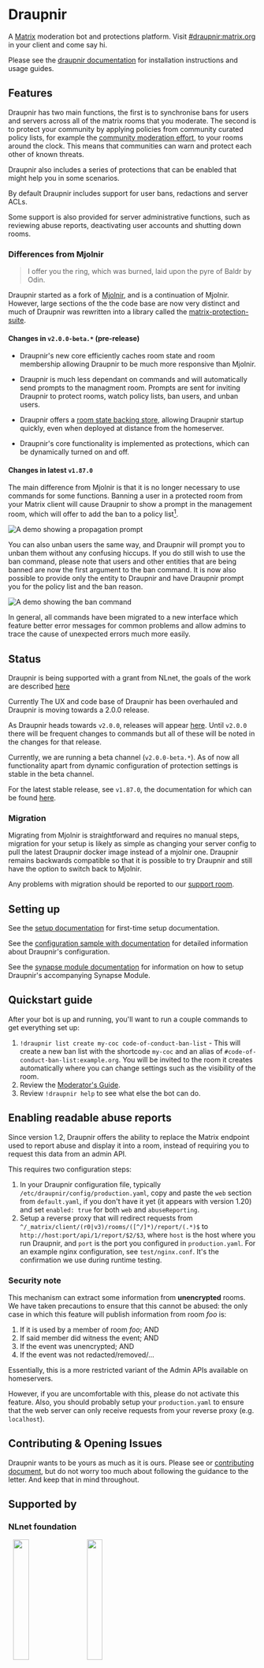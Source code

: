 <!--
SPDX-FileCopyrightText: 2024 Gnuxie <Gnuxie@protonmail.com>

SPDX-License-Identifier: CC-BY-SA-4.0
-->

# Draupnir

A [Matrix](https://matrix.org) moderation bot and protections platform.
Visit [#draupnir:matrix.org](https://matrix.to/#/#draupnir:matrix.org)
in your client and come say hi.

Please see the [draupnir
documentation](https://the-draupnir-project.github.io/draupnir-documentation/)
for installation instructions and usage guides.

## Features

Draupnir has two main functions, the first is to synchronise bans for
users and servers across all of the matrix rooms that you moderate.
The second is to protect your community by applying policies from community curated
policy lists, for example the [community moderation effort](https://matrix.to/#/#community-moderation-effort-bl:neko.dev),
to your rooms around the clock. This means that communities can warn
and protect each other of known threats.

Draupnir also includes a series of protections that can be enabled
that might help you in some scenarios.

By default Draupnir includes support for user bans, redactions and
server ACLs.

Some support is also provided for server administrative functions,
such as reviewing abuse reports, deactivating user accounts and
shutting down rooms.

### Differences from Mjolnir

> I offer you the ring, which was burned, laid upon the pyre of Baldr by Odin.

Draupnir started as a fork of [Mjolnir](https://github.com/matrix-org/mjolnir),
and is a continuation of Mjolnir. However, large sections of the the
code base are now very distinct and much of Draupnir was rewritten
into a library called the [matrix-protection-suite](https://github.com/Gnuxie/matrix-protection-suite).

#### Changes in `v2.0.0-beta.*` (pre-release)

* Draupnir's new core efficiently caches room state and room
  membership allowing Draupnir to be much more responsive than
  Mjolnir.

* Draupnir is much less dependant on commands
  and will automatically send prompts to the managment room.
  Prompts are sent for inviting Draupnir to protect rooms,
  watch policy lists, ban users, and unban users.

* Draupnir offers a [room state backing
  store](https://github.com/the-draupnir-project/Draupnir/blob/main/config/default.yaml#L206-L212),
  allowing Draupnir startup quickly, even when deployed at distance
  from the homeserver.

* Draupnir's core functionality is implemented as protections,
  which can be dynamically turned on and off.

#### Changes in latest `v1.87.0`

The main difference from Mjolnir is that it is no longer necessary to use
commands for some functions. Banning a user in a protected room from your
Matrix client will cause Draupnir to show a prompt in the management room,
which will offer to add the ban to a policy list[^the-gif-width].

![A demo showing a propagation prompt](docs/ban-propagation-prompt.gif)

You can also unban users the same way, and Draupnir will prompt you
to unban them without any confusing hiccups.
If you do still wish to use the ban command, please note that users
and other entities that are being banned are now the first argument
to the ban command. It is now also possible to provide only the entity to
Draupnir and have Draupnir prompt you for the policy list and the ban reason.

![A demo showing the ban command](docs/ban-command-prompt.gif)

In general, all commands have been migrated to a new interface which
feature better error messages for common problems and allow admins
to trace the cause of unexpected errors much more easily.

[^the-gif-width]:
    Yes, i know they don't align horizontally,
    you are welcome to suggest how this should be fixed.

## Status

Draupnir is being supported with a grant from NLnet,
the goals of the work are described [here](https://marewolf.me/posts/draupnir/24-nlnet-goals.html)

Currently The UX and code base of Draupnir has been overhauled and
Draupnir is moving towards a 2.0.0 release.

As Draupnir heads towards `v2.0.0`, releases will appear [here](https://github.com/Gnuxie/Draupnir/releases).
Until `v2.0.0` there will be frequent changes to commands but all of these
will be noted in the changes for that release.

Currently, we are running a beta channel (`v2.0.0-beta.*`). As of now
all functionality apart from dynamic configuration of protection
settings is stable in the beta channel.

For the latest stable release, see `v1.87.0`, the documentation
for which can be found [here](https://github.com/the-draupnir-project/Draupnir/tree/v1.87.0).

### Migration

Migrating from Mjolnir is straightforward and requires no manual steps,
migration for your setup is likely as simple as changing your server config to
pull the latest Draupnir docker image instead of a mjolnir one.
Draupnir remains backwards compatible so that it is possible to try Draupnir
and still have the option to switch back to Mjolnir.

Any problems with migration should be reported to our [support room](https://matrix.to/#/#draupnir:matrix.org).

## Setting up

See the [setup documentation](https://the-draupnir-project.github.io/draupnir-documentation/bot/setup) for first-time setup documentation.

See the [configuration sample with documentation](config/default.yaml) for detailed information about Draupnir's configuration.

See the [synapse module documentation](docs/synapse_module.md) for information on how to setup Draupnir's accompanying Synapse Module.

## Quickstart guide

After your bot is up and running, you'll want to run a couple commands to get everything
set up:

1. `!draupnir list create my-coc code-of-conduct-ban-list` - This will create a new ban list
   with the shortcode `my-coc` and an alias of `#code-of-conduct-ban-list:example.org`. You
   will be invited to the room it creates automatically where you can change settings such
   as the visibility of the room.
2. Review the [Moderator's Guide](https://the-draupnir-project.github.io/draupnir-documentation/moderator/setting-up-and-configuring).
3. Review `!draupnir help` to see what else the bot can do.

## Enabling readable abuse reports

Since version 1.2, Draupnir offers the ability to replace the Matrix endpoint used
to report abuse and display it into a room, instead of requiring you to request
this data from an admin API.

This requires two configuration steps:

1. In your Draupnir configuration file, typically `/etc/draupnir/config/production.yaml`, copy and paste the `web` section from `default.yaml`, if you don't have it yet (it appears with version 1.20) and set `enabled: true` for both `web` and
   `abuseReporting`.
2. Setup a reverse proxy that will redirect requests from `^/_matrix/client/(r0|v3)/rooms/([^/]*)/report/(.*)$` to `http://host:port/api/1/report/$2/$3`, where `host` is the host where you run Draupnir, and `port` is the port you configured in `production.yaml`. For an example nginx configuration, see `test/nginx.conf`. It's the confirmation we use during runtime testing.

### Security note

This mechanism can extract some information from **unencrypted** rooms. We have
taken precautions to ensure that this cannot be abused: the only case in which
this feature will publish information from room _foo_ is:

1. If it is used by a member of room _foo_; AND
2. If said member did witness the event; AND
3. If the event was unencrypted; AND
4. If the event was not redacted/removed/...

Essentially, this is a more restricted variant of the Admin APIs available on
homeservers.

However, if you are uncomfortable with this, please do not activate this feature.
Also, you should probably setup your `production.yaml` to ensure that the web
server can only receive requests from your reverse proxy (e.g. `localhost`).

## Contributing & Opening Issues

Draupnir wants to be yours as much as it is ours.
Please see or [contributing document](https://the-draupnir-project.github.io/draupnir-documentation/contributing), but do not
worry too much about following the guidance to the letter. And
keep that in mind throughout.

## Supported by

### NLnet foundation

<p>
   <img src="https://nlnet.nl/logo/banner.svg" width="25%" hspace="10">
   <img src="https://nlnet.nl/image/logos/NGI0Core_tag.svg" width="25%" hspace="10">
</p>

Draupnir is supported by the NLnet foundation and
[NGI Zero](https://nlnet.nl/NGI0/) under the
[NGI Zero Core](https://nlnet.nl/core/) programme.

You can find details of the work that is being supported from NLnet
[here](https://nlnet.nl/project/Draupnir/) and the goals
[here](https://marewolf.me/posts/draupnir/24-nlnet-goals.html).
